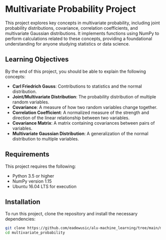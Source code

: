 # Multivariate Probability Project

This project explores key concepts in multivariate probability, including joint probability distributions, covariance, correlation coefficients, and multivariate Gaussian distributions. It implements functions using NumPy to perform calculations related to these concepts, providing a foundational understanding for anyone studying statistics or data science.

## Learning Objectives

By the end of this project, you should be able to explain the following concepts:

- **Carl Friedrich Gauss**: Contributions to statistics and the normal distribution.
- **Joint/Multivariate Distribution**: The probability distribution of multiple random variables.
- **Covariance**: A measure of how two random variables change together.
- **Correlation Coefficient**: A normalized measure of the strength and direction of the linear relationship between two variables.
- **Covariance Matrix**: A matrix containing covariances between pairs of variables.
- **Multivariate Gaussian Distribution**: A generalization of the normal distribution to multiple variables.

## Requirements

This project requires the following:

- Python 3.5 or higher
- NumPy version 1.15
- Ubuntu 16.04 LTS for execution

## Installation

To run this project, clone the repository and install the necessary dependencies:

```bash
git clone https://github.com/eadewusic/alu-machine_learning/tree/main/math/multivariate_prob
cd multivariate_probability
